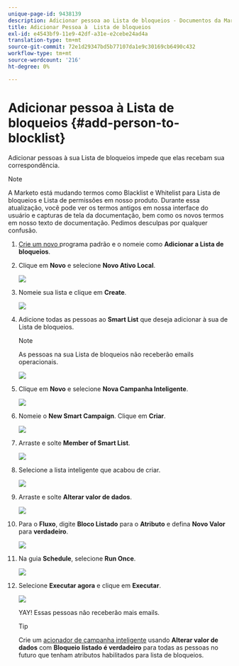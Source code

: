 ```yaml
---
unique-page-id: 9438139
description: Adicionar pessoa ao Lista de bloqueios - Documentos da Marketo - Documentação do produto
title: Adicionar Pessoa à  Lista de bloqueios
exl-id: e4543bf9-11e9-42df-a31e-e2cebe24ad4a
translation-type: tm+mt
source-git-commit: 72e1d29347bd5b77107da1e9c30169cb6490c432
workflow-type: tm+mt
source-wordcount: '216'
ht-degree: 0%

---
```


# Adicionar pessoa à Lista de bloqueios {#add-person-to-blocklist}

Adicionar pessoas à sua Lista de bloqueios impede que elas recebam sua correspondência.

>[!NOTE]
>
>A Marketo está mudando termos como Blacklist e Whitelist para Lista de bloqueios e Lista de permissões em nosso produto. Durante essa atualização, você pode ver os termos antigos em nossa interface do usuário e capturas de tela da documentação, bem como os novos termos em nosso texto de documentação. Pedimos desculpas por qualquer confusão.

1. [Crie um novo ](/help/marketo/product-docs/core-marketo-concepts/programs/creating-programs/create-a-program.md) programa padrão e o nomeie como  **Adicionar a Lista de bloqueios**.

1. Clique em **Novo** e selecione **Novo Ativo Local**.

   ![](assets/image2015-8-14-11-3a0-3a46.png)

1. Nomeie sua lista e clique em **Create**.

   ![](assets/image2015-8-14-11-3a2-3a26.png)

1. Adicione todas as pessoas ao **Smart List** que deseja adicionar à sua  de Lista de bloqueios.

   >[!NOTE]
   >
   >As pessoas na sua Lista de bloqueios não receberão emails operacionais.

   ![](assets/three-6.png)

1. Clique em **Novo** e selecione **Nova Campanha Inteligente**.

   ![](assets/image2015-8-14-11-3a12-3a35.png)

1. Nomeie o **New Smart Campaign**. Clique em **Criar**.

   ![](assets/image2015-8-14-11-3a13-3a36.png)

1. Arraste e solte **Member of Smart List**.

   ![](assets/image2015-8-14-11-3a16-3a34.png)

1. Selecione a lista inteligente que acabou de criar.

   ![](assets/image2015-8-14-11-3a17-3a5.png)

1. Arraste e solte **Alterar valor de dados**.

   ![](assets/image2015-8-14-11-3a18-3a41.png)

1. Para o **Fluxo**, digite **Bloco Listado** para o **Atributo** e defina **Novo Valor** para **verdadeiro**.

   ![](assets/image2015-8-14-11-3a21-3a1.png)

1. Na guia **Schedule**, selecione **Run Once**.

   ![](assets/ten.png)

1. Selecione **Executar agora** e clique em **Executar**.

   ![](assets/image2015-8-14-11-3a24-3a50.png)

   YAY! Essas pessoas não receberão mais emails.

   >[!TIP]
   >
   >Crie um [acionador de campanha inteligente](/help/marketo/product-docs/core-marketo-concepts/smart-campaigns/creating-a-smart-campaign/create-a-new-smart-campaign.md) usando **Alterar valor de dados** com **Bloqueio listado é verdadeiro** para todas as pessoas no futuro que tenham atributos habilitados para  lista de bloqueios.
